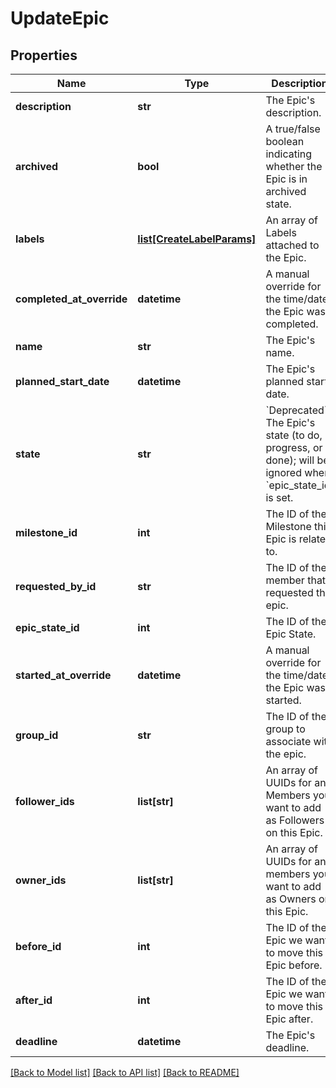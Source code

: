 # UpdateEpic

## Properties
Name | Type | Description | Notes
------------ | ------------- | ------------- | -------------
**description** | **str** | The Epic&#x27;s description. | [optional] 
**archived** | **bool** | A true/false boolean indicating whether the Epic is in archived state. | [optional] 
**labels** | [**list[CreateLabelParams]**](CreateLabelParams.md) | An array of Labels attached to the Epic. | [optional] 
**completed_at_override** | **datetime** | A manual override for the time/date the Epic was completed. | [optional] 
**name** | **str** | The Epic&#x27;s name. | [optional] 
**planned_start_date** | **datetime** | The Epic&#x27;s planned start date. | [optional] 
**state** | **str** | &#x60;Deprecated&#x60; The Epic&#x27;s state (to do, in progress, or done); will be ignored when &#x60;epic_state_id&#x60; is set. | [optional] 
**milestone_id** | **int** | The ID of the Milestone this Epic is related to. | [optional] 
**requested_by_id** | **str** | The ID of the member that requested the epic. | [optional] 
**epic_state_id** | **int** | The ID of the Epic State. | [optional] 
**started_at_override** | **datetime** | A manual override for the time/date the Epic was started. | [optional] 
**group_id** | **str** | The ID of the group to associate with the epic. | [optional] 
**follower_ids** | **list[str]** | An array of UUIDs for any Members you want to add as Followers on this Epic. | [optional] 
**owner_ids** | **list[str]** | An array of UUIDs for any members you want to add as Owners on this Epic. | [optional] 
**before_id** | **int** | The ID of the Epic we want to move this Epic before. | [optional] 
**after_id** | **int** | The ID of the Epic we want to move this Epic after. | [optional] 
**deadline** | **datetime** | The Epic&#x27;s deadline. | [optional] 

[[Back to Model list]](../README.md#documentation-for-models) [[Back to API list]](../README.md#documentation-for-api-endpoints) [[Back to README]](../README.md)

